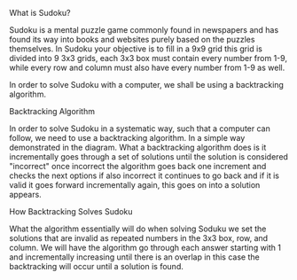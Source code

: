 What is Sudoku?

Sudoku is a mental puzzle game commonly found in newspapers and has found its way into books and websites purely based on the puzzles themselves. In Sudoku your objective is to fill in a 9x9 grid this grid is divided into 9 3x3 grids, each 3x3 box must contain every number from 1-9, while every row and column must also have every number from 1-9 as well. 

In order to solve Sudoku with a computer, we shall be using a backtracking algorithm.

Backtracking Algorithm

In order to solve Sudoku in a systematic way, such that a computer can follow, we need to use a backtracking algorithm. In a simple way demonstrated in the diagram. What a backtracking algorithm does is it incrementally goes through a set of solutions until the solution is considered "incorrect" once incorrect the algorithm goes back one increment and checks the next options if also incorrect it continues to go back and if it is valid it goes forward incrementally again, this goes on into a solution appears. 

How Backtracking Solves Sudoku

What the algorithm essentially will do when solving Soduku we set the solutions that are invalid as repeated numbers in the 3x3 box, row, and column. We will have the algorithm go through each answer starting with 1 and incrementally increasing until there is an overlap in this case the backtracking will occur until a solution is found. 
